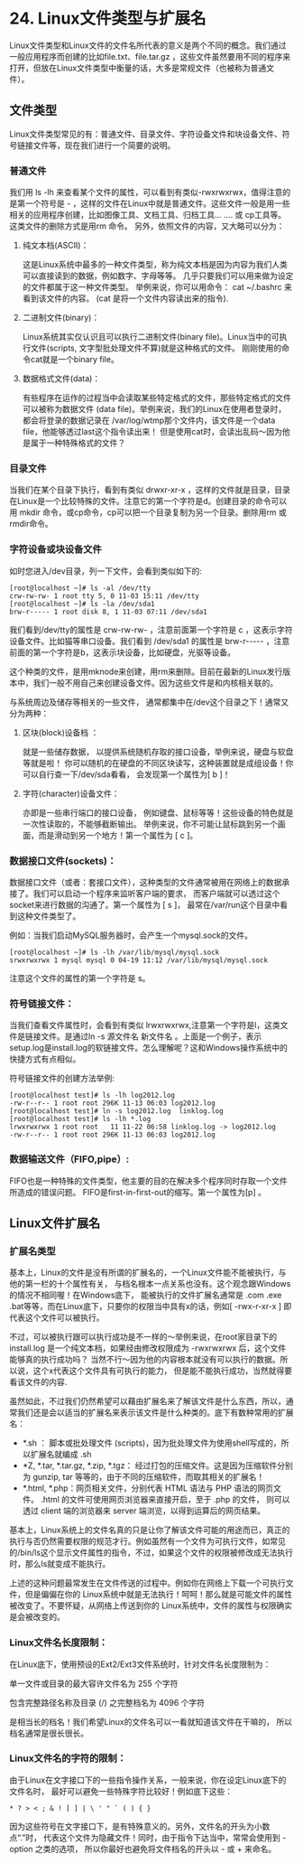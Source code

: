 # 24. Linux文件类型与扩展名

Linux文件类型和Linux文件的文件名所代表的意义是两个不同的概念。我们通过一般应用程序而创建的比如file.txt、file.tar.gz ，这些文件虽然要用不同的程序来打开，但放在Linux文件类型中衡量的话，大多是常规文件（也被称为普通文件）。

## 文件类型

Linux文件类型常见的有：普通文件、目录文件、字符设备文件和块设备文件、符号链接文件等，现在我们进行一个简要的说明。

### 普通文件 

我们用 ls -lh 来查看某个文件的属性，可以看到有类似-rwxrwxrwx，值得注意的是第一个符号是 - ，这样的文件在Linux中就是普通文件。这些文件一般是用一些相关的应用程序创建，比如图像工具、文档工具、归档工具... .... 或 cp工具等。这类文件的删除方式是用rm 命令。 另外，依照文件的内容，又大略可以分为：

1. 纯文本档(ASCII)：

    这是Linux系统中最多的一种文件类型，称为纯文本档是因为内容为我们人类可以直接读到的数据，例如数字、字母等等。 几乎只要我们可以用来做为设定的文件都属于这一种文件类型。 举例来说，你可以用命令： cat ~/.bashrc 来看到该文件的内容。 (cat 是将一个文件内容读出来的指令).

2. 二进制文件(binary)：

    Linux系统其实仅认识且可以执行二进制文件(binary file)。Linux当中的可执行文件(scripts, 文字型批处理文件不算)就是这种格式的文件。 刚刚使用的命令cat就是一个binary file。

3. 数据格式文件(data)： 

    有些程序在运作的过程当中会读取某些特定格式的文件，那些特定格式的文件可以被称为数据文件 (data file)。举例来说，我们的Linux在使用者登录时，都会将登录的数据记录在 /var/log/wtmp那个文件内，该文件是一个data file，他能够透过last这个指令读出来！ 但是使用cat时，会读出乱码～因为他是属于一种特殊格式的文件？

### 目录文件

当我们在某个目录下执行，看到有类似 drwxr-xr-x ，这样的文件就是目录，目录在Linux是一个比较特殊的文件。注意它的第一个字符是d。创建目录的命令可以用 mkdir 命令，或cp命令，cp可以把一个目录复制为另一个目录。删除用rm 或rmdir命令。 

### 字符设备或块设备文件 

如时您进入/dev目录，列一下文件，会看到类似如下的:

```
[root@localhost ~]# ls -al /dev/tty
crw-rw-rw- 1 root tty 5, 0 11-03 15:11 /dev/tty
[root@localhost ~]# ls -la /dev/sda1
brw-r----- 1 root disk 8, 1 11-03 07:11 /dev/sda1
```

我们看到/dev/tty的属性是 crw-rw-rw- ，注意前面第一个字符是 c ，这表示字符设备文件。比如猫等串口设备。我们看到 /dev/sda1 的属性是 brw-r----- ，注意前面的第一个字符是b，这表示块设备，比如硬盘，光驱等设备。

这个种类的文件，是用mknode来创建，用rm来删除。目前在最新的Linux发行版本中，我们一般不用自己来创建设备文件。因为这些文件是和内核相关联的。

与系统周边及储存等相关的一些文件， 通常都集中在/dev这个目录之下！通常又分为两种：

1. 区块(block)设备档 ：

    就是一些储存数据， 以提供系统随机存取的接口设备，举例来说，硬盘与软盘等就是啦！ 你可以随机的在硬盘的不同区块读写，这种装置就是成组设备！你可以自行查一下/dev/sda看看， 会发现第一个属性为[ b ]！

2. 字符(character)设备文件：

    亦即是一些串行端口的接口设备， 例如键盘、鼠标等等！这些设备的特色就是一次性读取的，不能够截断输出。 举例来说，你不可能让鼠标跳到另一个画面，而是滑动到另一个地方！第一个属性为 [ c ]。

### 数据接口文件(sockets)： 

数据接口文件（或者：套接口文件），这种类型的文件通常被用在网络上的数据承接了。我们可以启动一个程序来监听客户端的要求， 而客户端就可以透过这个socket来进行数据的沟通了。第一个属性为 [ s ]， 最常在/var/run这个目录中看到这种文件类型了。

例如：当我们启动MySQL服务器时，会产生一个mysql.sock的文件。

```
[root@localhost ~]# ls -lh /var/lib/mysql/mysql.sock 
srwxrwxrwx 1 mysql mysql 0 04-19 11:12 /var/lib/mysql/mysql.sock
```

注意这个文件的属性的第一个字符是 s。

### 符号链接文件： 

当我们查看文件属性时，会看到有类似 lrwxrwxrwx,注意第一个字符是l，这类文件是链接文件。是通过ln -s 源文件名 新文件名 。上面是一个例子，表示setup.log是install.log的软链接文件。怎么理解呢？这和Windows操作系统中的快捷方式有点相似。

符号链接文件的创建方法举例:

```
[root@localhost test]# ls -lh log2012.log
-rw-r--r-- 1 root root 296K 11-13 06:03 log2012.log
[root@localhost test]# ln -s log2012.log  linklog.log
[root@localhost test]# ls -lh *.log
lrwxrwxrwx 1 root root   11 11-22 06:58 linklog.log -> log2012.log
-rw-r--r-- 1 root root 296K 11-13 06:03 log2012.log
```

### 数据输送文件（FIFO,pipe）:

FIFO也是一种特殊的文件类型，他主要的目的在解决多个程序同时存取一个文件所造成的错误问题。 FIFO是first-in-first-out的缩写。第一个属性为[p] 。

## Linux文件扩展名

### 扩展名类型

基本上，Linux的文件是没有所谓的扩展名的，一个Linux文件能不能被执行，与他的第一栏的十个属性有关， 与档名根本一点关系也没有。这个观念跟Windows的情况不相同喔！在Windows底下， 能被执行的文件扩展名通常是 .com .exe .bat等等，而在Linux底下，只要你的权限当中具有x的话，例如[ -rwx-r-xr-x ] 即代表这个文件可以被执行。

不过，可以被执行跟可以执行成功是不一样的～举例来说，在root家目录下的install.log 是一个纯文本档，如果经由修改权限成为 -rwxrwxrwx 后，这个文件能够真的执行成功吗？ 当然不行～因为他的内容根本就没有可以执行的数据。所以说，这个x代表这个文件具有可执行的能力， 但是能不能执行成功，当然就得要看该文件的内容.

虽然如此，不过我们仍然希望可以藉由扩展名来了解该文件是什么东西，所以，通常我们还是会以适当的扩展名来表示该文件是什么种类的。底下有数种常用的扩展名：

- *.sh ： 脚本或批处理文件 (scripts)，因为批处理文件为使用shell写成的，所以扩展名就编成 .sh 
- *Z, *.tar, *.tar.gz, *.zip, *.tgz： 经过打包的压缩文件。这是因为压缩软件分别为 gunzip, tar 等等的，由于不同的压缩软件，而取其相关的扩展名！
- *.html, *.php：网页相关文件，分别代表 HTML 语法与 PHP 语法的网页文件。 .html 的文件可使用网页浏览器来直接开启，至于 .php 的文件， 则可以透过 client 端的浏览器来 server 端浏览，以得到运算后的网页结果。

基本上，Linux系统上的文件名真的只是让你了解该文件可能的用途而已，真正的执行与否仍然需要权限的规范才行。例如虽然有一个文件为可执行文件，如常见的/bin/ls这个显示文件属性的指令，不过，如果这个文件的权限被修改成无法执行时，那么ls就变成不能执行。

上述的这种问题最常发生在文件传送的过程中。例如你在网络上下载一个可执行文件，但是偏偏在你的 Linux系统中就是无法执行！呵呵！那么就是可能文件的属性被改变了。不要怀疑，从网络上传送到你的 Linux系统中，文件的属性与权限确实是会被改变的。

### Linux文件名长度限制：

在Linux底下，使用预设的Ext2/Ext3文件系统时，针对文件名长度限制为：

单一文件或目录的最大容许文件名为 255 个字符

包含完整路径名称及目录 (/) 之完整档名为 4096 个字符

是相当长的档名！我们希望Linux的文件名可以一看就知道该文件在干嘛的， 所以档名通常是很长很长。

### Linux文件名的字符的限制：

由于Linux在文字接口下的一些指令操作关系，一般来说，你在设定Linux底下的文件名时， 最好可以避免一些特殊字符比较好！例如底下这些：

```
* ? > < ; & ! [ ] | \ ' " ` ( ) { }
```

因为这些符号在文字接口下，是有特殊意义的。另外，文件名的开头为小数点“.”时， 代表这个文件为隐藏文件！同时，由于指令下达当中，常常会使用到 -option 之类的选项， 所以你最好也避免将文件档名的开头以 - 或 + 来命名。